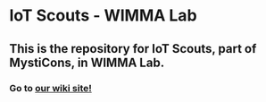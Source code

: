 # IoT Scouts - WIMMA Lab

## This is the repository for IoT Scouts, part of MystiCons, in WIMMA Lab.

### Go to [our wiki site!](https://cybertrust.labranet.jamk.fi/cf2017/iot-scouts/wikis/home)